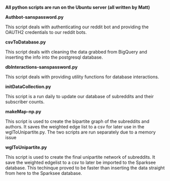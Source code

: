 **All python scripts are run on the Ubuntu server (all written by Matt)**

 **Authbot-sanspassword.py**
 
 This script deals with authenticating our reddit bot and providing the OAUTH2 credentials to our reddit bots.
 
 **csvToDatabase.py**
 
 This script deals with cleaning the data grabbed from BigQuery and inserting the info into the postgresql database.
 
 **dbInteractions-sanspassword.py**
 
 This script deals with providing utility functions for database interactions.
 
 **initDataCollection.py**
 
 This script is a run daily to update our database of subreddits and their subscriber counts.
 
 **makeMap-np.py**
 
 This script is used to create the bipartite graph of the subreddits and authors.  It saves the weighted edge list to a csv for
 later use in the wglToUnipartite.py.  The two scripts are run separately due to a memory issue
 
 **wglToUnipartite.py**
 
 This script is used to create the final unipartite network of subreddits.  It save the weighted edgelist to a csv to later be imported to the Sparksee database.  This techinque proved to be faster than inserting the data straight from here to the Sparksee database.
